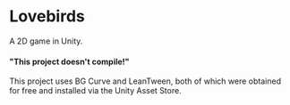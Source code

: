 # Lovebirds

A 2D game in Unity.

#### "This project doesn't compile!"
This project uses BG Curve and LeanTween, both of which were obtained for free and installed via the Unity Asset Store.
